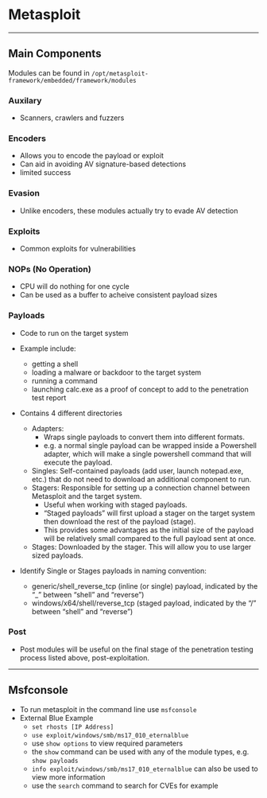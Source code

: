 # Metasploit
---
## Main Components
Modules can be found in ```/opt/metasploit-framework/embedded/framework/modules```

### Auxilary
- Scanners, crawlers and fuzzers

### Encoders
- Allows you to encode the payload or exploit
- Can aid in avoiding AV signature-based detections
- limited success

### Evasion
- Unlike encoders, these modules actually try to evade AV detection

### Exploits
- Common exploits for vulnerabilities

### NOPs (No Operation)
- CPU will do nothing for one cycle
- Can be used as a buffer to acheive consistent payload sizes

### Payloads
- Code to run on the target system
- Example include:
  - getting a shell 
  - loading a malware or backdoor to the target system 
  - running a command 
  - launching calc.exe as a proof of concept to add to the penetration test report

- Contains 4 different directories  
  - Adapters: 
    - Wraps single payloads to convert them into different formats. 
    - e.g. a normal single payload can be wrapped inside a Powershell adapter, which will make a single powershell command that will execute the payload.
  - Singles: Self-contained payloads (add user, launch notepad.exe, etc.) that do not need to download an additional component to run.
  - Stagers: Responsible for setting up a connection channel between Metasploit and the target system. 
    - Useful when working with staged payloads. 
    - “Staged payloads” will first upload a stager on the target system then download the rest of the payload (stage). 
    - This provides some advantages as the initial size of the payload will be relatively small compared to the full payload sent at once.
  - Stages: Downloaded by the stager. This will allow you to use larger sized payloads.

- Identify Single or Stages payloads in naming convention:
  - generic/shell_reverse_tcp (inline (or single) payload, indicated by the “_” between “shell” and “reverse”) 
  - windows/x64/shell/reverse_tcp (staged payload, indicated by the “/” between “shell” and “reverse”)

### Post
- Post modules will be useful on the final stage of the penetration testing process listed above, post-exploitation.

---
## Msfconsole
- To run metasploit in the command line use ```msfconsole```
- External Blue Example
  - ```set rhosts [IP Address]```
  - ```use exploit/windows/smb/ms17_010_eternalblue```
  - use ```show options``` to view required parameters
  - the ```show``` command can be used with any of the module types, e.g. ```show payloads```
  - ```info exploit/windows/smb/ms17_010_eternalblue``` can also be used to view more information
  - use the ```search``` command to search for CVEs for example
